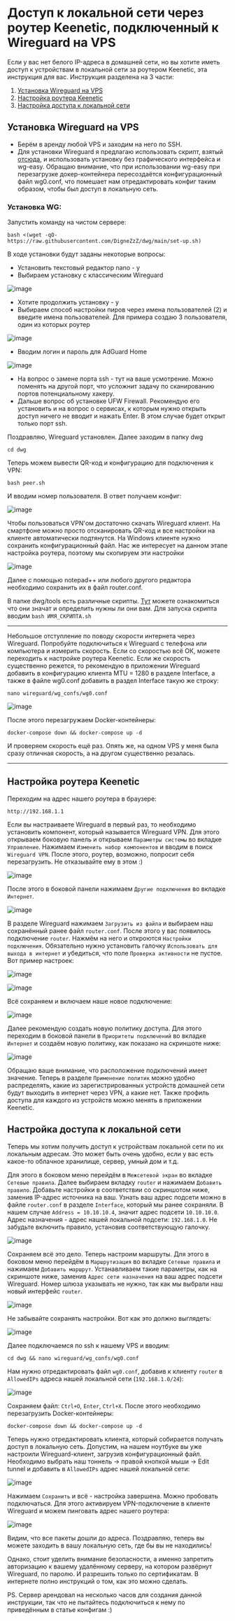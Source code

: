 # Доступ к локальной сети через роутер Keenetic, подключенный к Wireguard на VPS

Если у вас нет белого IP-адреса в домашней сети, но вы хотите иметь доступ к устройствам в локальной сети за роутером Keenetic, эта инструкция для вас. Инструкция разделена на 3 части:
1. [Установка Wireguard на VPS](#установка-wireguard-на-vps)
2. [Настройка роутера Keenetic](#настройка-роутера-keenetic)
3. [Настройка доступа к локальной сети](#настройка-доступа-к-локальной-сети)

## Установка Wireguard на VPS

- Берём в аренду любой VPS и заходим на него по SSH.
- Для установки Wireguard я предлагаю использовать скрипт, взятый [отсюда](https://github.com/DigneZzZ/dwg), и использовать установку без графического интерфейса и wg-easy. Обращаю внимание, что при использовании wg-easy при перезагрузке докер-контейнера пересоздаётся конфигурационный файл wg0.conf, что помешает нам отредактировать конфиг таким образом, чтобы был доступ в локальную сеть.

### Установка WG:
Запустить команду на чистом сервере:
```
bash <(wget -qO- https://raw.githubusercontent.com/DigneZzZ/dwg/main/set-up.sh)
```
В ходе установки будут заданы некоторые вопросы:
- Установить текстовый редактор nano - y
- Выбираем установку с классическим Wireguard

![image](https://github.com/eugenesmsk/local_network_access/assets/41268173/c891e698-9347-464f-bf57-9702ec5ad680)

- Хотите продолжить установку - y
- Выбираем способ настройки пиров через имена пользователей (2) и введите имена пользователей. Для примера создаю 3 пользователя, один из которых роутер

![image](https://github.com/eugenesmsk/local_network_access/assets/41268173/97f9c1b9-f0a3-41e9-b988-ef469126364c)

- Вводим логин и пароль для AdGuard Home

![image](https://github.com/eugenesmsk/local_network_access/assets/41268173/5e0a6134-236f-43cc-8b54-348423a00d1e)

- На вопрос о замене порта ssh - тут на ваше усмотрение. Можно поменять на другой порт, что усложнит задачу по сканированию портов потенциальному хакеру.
- Дальше вопрос об установке UFW Firewall. Рекомендую его установить и на вопрос о сервисах, к которым нужно открыть доступ ничего не вводит и нажать Enter. В этом случае будет открыт только порт ssh.

Поздравляю, Wireguard установлен. Далее заходим в папку dwg
```
cd dwg
```

Теперь можем вывести QR-код и конфигурацию для подключения к VPN:
```
bash peer.sh
```
И вводим номер пользователя. В ответ получаем конфиг:

![image](https://github.com/eugenesmsk/local_network_access/assets/41268173/83265a3f-ee37-4abe-8a6c-245749ebed3f)

Чтобы пользоваться VPN'ом достаточно скачать Wireguard клиент. На смартфоне можно просто отсканировать QR-код и все настройки на клиенте автоматически подтянутся. На Windows клиенте нужно сохранить конфигурационный файл. Нас же интересует на данном этапе настройка роутера, поэтому мы скопируем эти настройки

![image](https://github.com/eugenesmsk/local_network_access/assets/41268173/e32fae9e-bb67-4e63-9d11-2a535dbb63ce)

Далее с помощью notepad++ или любого другого редактора необходимо сохранить их в файл router.conf.

В папке dwg/tools есть различные скрипты. [Тут](https://github.com/DigneZzZ/dwg) можете ознакомиться что они значат и определить нужны ли они вам. Для запуска скрипта вводим `bash ИМЯ_СКРИПТА.sh`

---

Небольшое отступление по поводу скорости интернета через Wireguard. Попробуйте подключиться к Wireguard с телефона или компьютера и измерить скорость. Если со скоростью всё ОК, можете переходить к настройке роутера Keenetic. Если же скорость существенно режется, то рекомендую в приложении Wireguard добавить в конфигурацию клиента MTU = 1280 в разделе Interface, а также в файле wg0.conf добавить в раздел Interface такую же строку:
```
nano wireguard/wg_confs/wg0.conf
```

![image](https://github.com/eugenesmsk/local_network_access/assets/41268173/2b6ae33d-7f68-46eb-b3ef-dd959573ceff)

После этого перезагружаем Docker-контейнеры:
```
docker-compose down && docker-compose up -d
```
И проверяем скорость ещё раз. Опять же, на одном VPS у меня была сразу отличная скорость, а на другом существенно резалась.

---

## Настройка роутера Keenetic

Переходим на адрес нашего роутера в браузере:
```
http://192.168.1.1
```
Если вы настраиваете Wireguard в первый раз, то необходимо установить компонент, который называется Wireguard VPN. Для этого открываем боковую панель и открываем `Параметры системы` во вкладке `Управление`. Нажимаем `Изменить набор компонентов` и вводим в поиск `Wireguard VPN`. После этого, роутер, возможно, попросит себя перезагрузить. Не отказывайте ему в этом :)

![image](https://github.com/eugenesmsk/local_network_access/assets/41268173/56813edd-d394-40aa-abd4-cbb7141d7927)

После этого в боковой панели нажимаем `Другие подключения` во вкладке `Интернет`.

![image](https://github.com/eugenesmsk/local_network_access/assets/41268173/aa7275d1-092f-416e-86b5-517a695873c5)

В разделе Wireguard нажимаем `Загрузить из файла` и выбираем наш сохранённый ранее файл `router.conf`. После этого у вас появилось подключение `router`. Нажмём на него и откроются `Настройки подключения`. Обязательно нужно установить галочку `Использовать для выхода в интернет` и убедиться, что поле `Проверка активности` не пустое. Вот пример настроек:

![image](https://github.com/eugenesmsk/local_network_access/assets/41268173/538fb905-1272-44e3-af29-41404adbebe6)

![image](https://github.com/eugenesmsk/local_network_access/assets/41268173/e0083ac5-3f9f-4466-9c81-8e5292dd805a)

Всё сохраняем и включаем наше новое подключение:

![image](https://github.com/eugenesmsk/local_network_access/assets/41268173/d52259b5-0dbe-47bf-af4f-4f4dc604aaa1)

Далее рекомендую создать новую политику доступа. Для этого переходим в боковой панели в `Приоритеты подключений` во вкладке `Интернет` и создаём новую политику, как показано на скриншоте ниже:

![image](https://github.com/eugenesmsk/local_network_access/assets/41268173/78c340b2-792b-4864-8a74-56d9a183401d)

Обращаю ваше внимание, что расположение подключений имеет значение. Теперь в разделе `Применение политик` можно удобно распределять, какие из зарегистрированных устройств домашней сети будут выходить в интернет через VPN, а какие нет. Также профиль доступа для каждого из устройств можно менять в приложении Keenetic.
## Настройка доступа к локальной сети

Теперь мы хотим получить доступ к устройствам локальной сети по их локальным адресам. Это может быть очень удобно, если у вас есть какое-то облачное хранилище, сервер, умный дом и т.д.

Для этого в боковом меню перейдём в `Межсетевой экран` во вкладке `Сетевые правила`. Далее выбираем вкладку `router` и нажимаем `Добавить правило`. Добавьте настройки в соответствии со скриншотом ниже, заменив IP-адрес источника на ваш. Узнать ваш адрес подсети можно в файле `router.conf` в разделе `Interface`, который мы ранее сохраняли. В нашем случае `Address = 10.10.10.4`, значит адрес подсети `10.10.10.0`. Адрес назначения - адрес нашей локальной подсети: `192.168.1.0`. Не забудьте включить правило, установив соответствующую галочку.

![image](https://github.com/eugenesmsk/local_network_access/assets/41268173/f0736ca8-3692-4a39-abbf-65c26ec2eba8)

Сохраняем всё это дело. Теперь настроим маршруты. Для этого в боковом меню перейдём в `Маршрутизация` во вкладке `Сетевые правила` и нажимаем `Добавить маршрут`. Устанавливаем такие параметры, как на скриншоте ниже, заменив `Адрес сети назначения` на ваш адрес подсети Wireguard. Номер шлюза указывать не нужно, так как мы выбрали наш новый интерфейс `router`.

![image](https://github.com/eugenesmsk/local_network_access/assets/41268173/93480972-0a6e-4f2e-a42b-0e9b60563e1c)

Не забывайте сохранять настройки. Вот как это должно выглядеть:

![image](https://github.com/eugenesmsk/local_network_access/assets/41268173/35a809ff-4a5f-402e-a062-7aa5fb3a4ae9)

Далее подключаемся по ssh к нашему VPS и вводим:

```
cd dwg && nano wireguard/wg_confs/wg0.conf
```

Нам нужно отредактировать файл `wg0.conf`, добавив к клиенту `router` в `AllowedIPs` адреса нашей локальной сети (`192.168.1.0/24`):

![image](https://github.com/eugenesmsk/local_network_access/assets/41268173/9f3647e0-68cc-4713-9f36-e748fc0237ea)

Сохраняем файл: `Ctrl+O`, `Enter`, `Ctrl+X`.
После этого необходимо перезагрузить Docker-контейнеры:

```
docker-compose down && docker-compose up -d
```

Теперь нужно отредактировать клиента, который собирается получать доступ в локальную сеть. Допустим, на нашем ноутбуке вы уже настроили Wireguard-клиент, загрузив конфигурационный файл. Необходимо выбрать наш тоннель -> правой кнопкой мыши -> Edit tunnel и добавить в `AllowedIPs` адрес нашей локальной сети:

![image](https://github.com/eugenesmsk/local_network_access/assets/41268173/4c9cc283-464b-4d7c-81fc-00fd8628f353)

Нажимаем `Сохранить` и всё - настройка завершена. Можно пробовать подключаться. Для этого активируем VPN-подключение в клиенте Wireguard и можем пинговать адрес нашего роутера:

![image](https://github.com/eugenesmsk/local_network_access/assets/41268173/2dcb4114-6d47-4a8b-bcd6-8438683570da)

Видим, что все пакеты дошли до адреса.
Поздравляю, теперь вы можете заходить в вашу локальную сеть, где бы вы не находились!

Однако, стоит уделить внимание безопасности, а именно запретить авторизацию к вашему удалённому серверу, на котором развёрнут Wireguard, по паролю. И разрешить только по сертификатам. В интернете полно инструкций о том, как это можно сделать.

PS. Сервер арендовал на несколько часов для создания данной инструкции, так что не пытайтесь подключиться к нему по приведённым в статье конфигам :)

